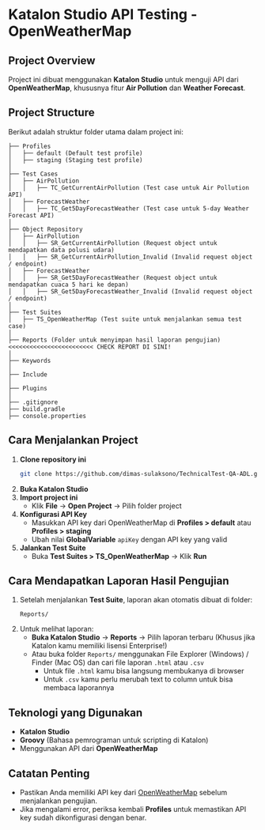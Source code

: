 # Katalon Studio API Testing - OpenWeatherMap

## Project Overview
Project ini dibuat menggunakan **Katalon Studio** untuk menguji API dari **OpenWeatherMap**, khususnya fitur **Air Pollution** dan **Weather Forecast**.

## Project Structure
Berikut adalah struktur folder utama dalam project ini:

```
├── Profiles
│   ├── default (Default test profile)
│   ├── staging (Staging test profile)
│
├── Test Cases
│   ├── AirPollution
│   │   ├── TC_GetCurrentAirPollution (Test case untuk Air Pollution API)
│   ├── ForecastWeather
│   │   ├── TC_Get5DayForecastWeather (Test case untuk 5-day Weather Forecast API)
│
├── Object Repository
│   ├── AirPollution
│   │   ├── SR_GetCurrentAirPollution (Request object untuk mendapatkan data polusi udara)
│   │   ├── SR_GetCurrentAirPollution_Invalid (Invalid request object / endpoint)
│   ├── ForecastWeather
│   │   ├── SR_Get5DayForecastWeather (Request object untuk mendapatkan cuaca 5 hari ke depan)
│   │   ├── SR_Get5DayForecastWeather_Invalid (Invalid request object / endpoint)
│
├── Test Suites
│   ├── TS_OpenWeatherMap (Test suite untuk menjalankan semua test case)
│
├── Reports (Folder untuk menyimpan hasil laporan pengujian) <<<<<<<<<<<<<<<<<<<<<<<< CHECK REPORT DI SINI!
│
├── Keywords
│
├── Include
│
├── Plugins
│
├── .gitignore
├── build.gradle
├── console.properties
```

## Cara Menjalankan Project
1. **Clone repository ini**
   ```sh
   git clone https://github.com/dimas-sulaksono/TechnicalTest-QA-ADL.git
   ```
2. **Buka Katalon Studio**
3. **Import project ini**
   - Klik **File** → **Open Project** → Pilih folder project
4. **Konfigurasi API Key**
   - Masukkan API key dari OpenWeatherMap di **Profiles > default** atau **Profiles > staging**
   - Ubah nilai **GlobalVariable** `apiKey` dengan API key yang valid
5. **Jalankan Test Suite**
   - Buka **Test Suites > TS_OpenWeatherMap** → Klik **Run**

## Cara Mendapatkan Laporan Hasil Pengujian
1. Setelah menjalankan **Test Suite**, laporan akan otomatis dibuat di folder:
   ```
   Reports/
   ```
2. Untuk melihat laporan:
   - **Buka Katalon Studio** → **Reports** → Pilih laporan terbaru (Khusus jika Katalon kamu memiliki lisensi Enterprise!)
   - Atau buka folder `Reports/` menggunakan File Explorer (Windows) / Finder (Mac OS) dan cari file laporan `.html` atau `.csv`
     - Untuk file `.html` kamu bisa langsung membukanya di browser
     - Untuk `.csv` kamu perlu merubah text to column untuk bisa membaca laporannya

## Teknologi yang Digunakan
- **Katalon Studio**
- **Groovy** (Bahasa pemrograman untuk scripting di Katalon)
- Menggunakan API dari **OpenWeatherMap**

## Catatan Penting
- Pastikan Anda memiliki API key dari [OpenWeatherMap](https://home.openweathermap.org/api_keys) sebelum menjalankan pengujian.
- Jika mengalami error, periksa kembali **Profiles** untuk memastikan API key sudah dikonfigurasi dengan benar.


